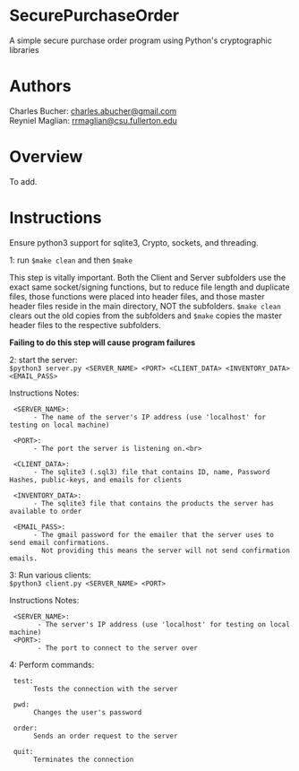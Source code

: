 # SecurePurchaseOrder
A simple secure purchase order program using Python's cryptographic libraries

# Authors
Charles Bucher: charles.abucher@gmail.com <br>
Reyniel Maglian: rrmaglian@csu.fullerton.edu

# Overview

To add.

# Instructions

Ensure python3 support for sqlite3, Crypto, sockets, and threading.

1: run `$make clean` and then `$make`

This step is vitally important. Both the Client and Server subfolders use the exact same socket/signing functions, but to reduce file length and duplicate files, those functions were placed into header files, and those master header files reside in the main directory, NOT the subfolders. `$make clean` clears out the old copies from the subfolders and `$make` copies the master header files to the respective subfolders.

**Failing to do this step will cause program failures**

2: start the server:<br>
     `$python3 server.py <SERVER_NAME> <PORT> <CLIENT_DATA> <INVENTORY_DATA> <EMAIL_PASS>`
  
Instructions Notes:<br>

     <SERVER_NAME>:
          - The name of the server's IP address (use 'localhost' for testing on local machine)
          
     <PORT>:
          - The port the server is listening on.<br>
          
     <CLIENT_DATA>:
          - The sqlite3 (.sql3) file that contains ID, name, Password Hashes, public-keys, and emails for clients
          
     <INVENTORY_DATA>:
          - The sqlite3 file that contains the products the server has available to order
          
     <EMAIL_PASS>:
          - The gmail password for the emailer that the server uses to send email confirmations. 
            Not providing this means the server will not send confirmation emails.
    
3: Run various clients:<br>
     `$python3 client.py <SERVER_NAME> <PORT>`

Instructions Notes:<br>

     <SERVER_NAME>:
           - The server's IP address (use 'localhost' for testing on local machine)
     <PORT>:
           - The port to connect to the server over

4: Perform commands:<br>
     
     test:
          Tests the connection with the server
          
     pwd:
          Changes the user's password
          
     order:
          Sends an order request to the server
          
     quit:
          Terminates the connection
          
          



